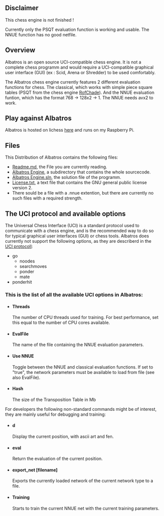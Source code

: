 ## Disclaimer

This chess engine is not finished !


Currently only the PSQT evaluation function is working and usable. The NNUE function has no good netfile.

## Overview

Albatros is an open source UCI-compatible chess engine. It is not a complete chess programm and would require a UCI-compatible graphical user interface (GUI) (ex : Scid, Arena or Shredder) to be used comfortably.

The Albatros chess engine currently features 2 different evaluation functions for chess. The classical, which works with simple piece square tables (PSQT from the chess engine [RofChade](https://rofchade.nl/)). And the NNUE evaluation funtion, which has the format 768 -> 128x2 -> 1. The NNUE needs avx2 to work.

## Play against Albatros

Albatros is hosted on lichess [here](https://lichess.org/@/Albatros_Engine) and runs on my Raspberry Pi.

## Files

This Distribution of Albatros contains the following files:

* [Readme.md](https://github.com/PiIsRational/Albatros/blob/master/README.md), the File you are currently reading.
* [Albatros Engine](https://github.com/PiIsRational/Albatros/tree/master/Albatros%20Engine), a subdirectory that contains the whole sourcecode.
* [Albatros Engine.sln](https://github.com/PiIsRational/Albatros/blob/master/Albatros%20Engine.sln), the solution file of the programm.
* [License.txt](https://github.com/PiIsRational/Albatros/blob/master/LICENSE), a text file that contains the GNU general public license version 2.
* There sould be a file with a .nnue extention, but there are currently no such files with a required strength.

## The UCI protocol and available options

The Universal Chess Interface (UCI) is a standard protocol used to communicate with a chess engine, and is the recommended way to do so for typical graphical user interfaces (GUI) or chess tools. Albatros does currently not support the following options, as they are describerd in the [UCI protocoll](https://www.shredderchess.com/download/div/uci.zip):

 * go
   * noodes
   * searchmoves
   * ponder
   * mate
 * ponderhit

### This is the list of all the available UCI options in Albatros:

 * #### Threads
   The number of CPU threads used for training. For best performance, set this equal to the number of CPU cores available.
   
 * #### EvalFile
   The name of the file containing the NNUE evaluation parameters.

 * #### Use NNUE
   Toggle between the NNUE and classical evaluation functions. If set to "true",
   the network parameters must be available to load from file (see also EvalFile).
   
 * #### Hash
   The size of the Transposition Table in Mb
   
For developers the following non-standard commands might be of interest, they are mainly useful for debugging and training:

  * #### d
    Display the current position, with ascii art and fen.
    
  * #### eval
    Return the evaluation of the current position.
    
  * #### export_net [filename]
    Exports the currently loaded network of the current network type to a file.
    
  * #### Training
    Starts to train the current NNUE net with the current training parameters.
